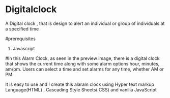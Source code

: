 # Digitalclock
A Digital clock , that is design to alert an individual or group of individuals at a specified time 

#prerequisites
1. Javascript 


#In this Alarm Clock, as seen in the preview image, there is a digital clock that shows the current time along with some alarm options hour, minutes, am/pm. Users can select a time and set alarms for any time, whether AM or PM.

It is easy to use and I create this alaram clock using Hyper text markup Language(HTML) , Cascading Style Sheets( CSS) and vanilla JavaScript
